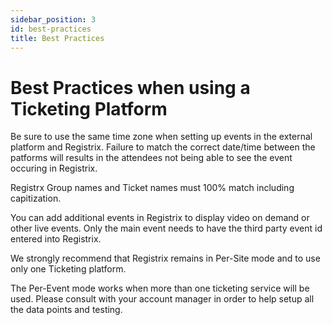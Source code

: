 ```yaml
---
sidebar_position: 3
id: best-practices
title: Best Practices
---
```


# Best Practices when using a Ticketing Platform

Be sure to use the same time zone when setting up events in the external platform and Registrix.  Failure to match the correct date/time between the patforms will results in the attendees not being able to see the event occuring in Registrix.

Registrx Group names and Ticket names must 100% match including capitization.

You can add additional events in Registrix to display video on demand or other live events.  Only the main event needs to have the third party event id entered into Registrix.

We strongly recommend that Registrix remains in Per-Site mode and to use only one Ticketing platform.

The Per-Event mode works when more than one ticketing service will be used.  Please consult with your account manager in order to help setup all the data points and testing.







